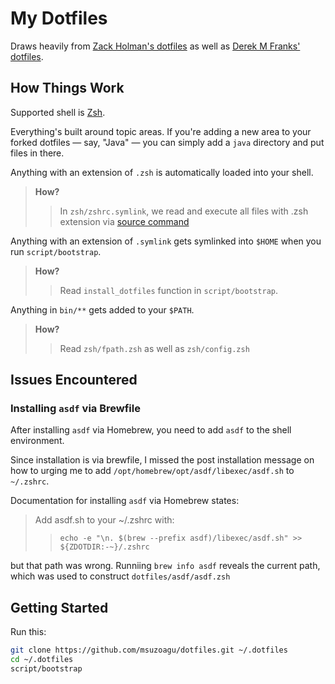 # My Dotfiles

Draws heavily from [Zack Holman's dotfiles](https://github.com/holman/dotfiles) as well as [Derek M Franks' dotfiles](https://github.com/defrank). 


## How Things Work
Supported shell is [Zsh](https://zsh.sourceforge.io). 

Everything's built around topic areas. If you're adding a new area to your
forked dotfiles — say, "Java" — you can simply add a `java` directory and put
files in there. 

Anything with an extension of `.zsh` is automatically loaded into your 
shell. 
> **How?** 
> 
>>In `zsh/zshrc.symlink`, we read and execute all files with .zsh extension via [source command](https://linuxcommand.org/lc3_man_pages/sourceh.html)


Anything with an extension of `.symlink` gets symlinked into `$HOME` when you run `script/bootstrap`. 
> **How?** 
> 
>> Read `install_dotfiles` function in `script/bootstrap`.


Anything in `bin/**` gets added to your `$PATH`. 
> **How?**
> 
>> Read `zsh/fpath.zsh` as well as `zsh/config.zsh`


## Issues Encountered

### Installing `asdf` via Brewfile
After installing `asdf` via Homebrew, you need to add `asdf` to the shell environment. 

Since installation is via brewfile, I missed the post installation message on how to urging me to add `/opt/homebrew/opt/asdf/libexec/asdf.sh` to `~/.zshrc`. 

Documentation for installing `asdf` via Homebrew states: 
> Add asdf.sh to your ~/.zshrc with:
>> `echo -e "\n. $(brew --prefix asdf)/libexec/asdf.sh" >> ${ZDOTDIR:-~}/.zshrc`

but that path was wrong. Runniing `brew info asdf` reveals the current path, which was used to construct `dotfiles/asdf/asdf.zsh`


## Getting Started

Run this: 

```sh
git clone https://github.com/msuzoagu/dotfiles.git ~/.dotfiles
cd ~/.dotfiles
script/bootstrap
```
